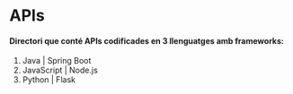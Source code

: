 # APIs

#### Directori que conté APIs codificades en 3 llenguatges amb frameworks:

  1. Java | Spring Boot
  2. JavaScript | Node.js
  3. Python | Flask
